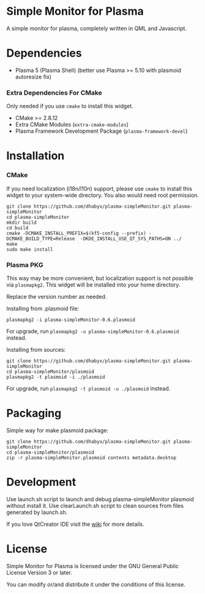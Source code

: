 # Simple Monitor for Plasma

A simple monitor for plasma, completely written in QML and Javascript.

# Dependencies

- Plasma 5 (Plasma Shell) (better use Plasma >= 5.10 with plasmoid autoresize
  fix)

### Extra Dependencies For CMake

Only needed if you use `cmake` to install this widget.

- CMake >= 2.8.12
- Extra CMake Modules (`extra-cmake-modules`)
- Plasma Framework Development Package (`plasma-framework-devel`)

# Installation

### CMake

If you need localization (i18n/l10n) support, please use `cmake` to install this
widget to your system-wide directory. You also would need root permission.

```Shell
git clone https://github.com/dhabyx/plasma-simpleMonitor.git plasma-simpleMonitor
cd plasma-simpleMonitor
mkdir build
cd build
cmake -DCMAKE_INSTALL_PREFIX=$(kf5-config --prefix) -DCMAKE_BUILD_TYPE=Release  -DKDE_INSTALL_USE_QT_SYS_PATHS=ON ../
make
sudo make install
```

### Plasma PKG

This way may be more convenient, but localization support is not possible via
`plasmapkg2`. This widget will be installed into your home directory.

Replace the version number as needed.

Installing from .plasmoid file:

```Shell
plasmapkg2 -i plasma-simpleMonitor-0.6.plasmoid
```

For upgrade, run `plasmapkg2 -u plasma-simpleMonitor-0.6.plasmoid` instead.

Installing from sources:

```Shell
git clone https://github.com/dhabyx/plasma-simpleMonitor.git plasma-simpleMonitor
cd plasma-simpleMonitor/plasmoid
plasmapkg2 -t plasmoid -i ./plasmoid
```

For upgrade, run `plasmapkg2 -t plasmoid -u ./plasmoid` instead.

# Packaging

Simple way for make plasmoid package:

```Shell
git clone https://github.com/dhabyx/plasma-simpleMonitor.git plasma-simpleMonitor
cd plasma-simpleMonitor/plasmoid
zip -r plasma-simpleMonitor.plasmoid contents metadata.desktop
```

# Development

Use launch.sh script to launch and debug plasma-simpleMonitor plasmoid without
install it. Use clearLaunch.sh script to clean sources from files generated by
launch.sh.

If you love QtCreator IDE visit the
[wiki](https://github.com/dhabyx/plasma-simpleMonitor/wiki) for more details.

# License

Simple Monitor for Plasma is licensed under the GNU General Public License
Version 3 or later.

You can modify or/and distribute it under the conditions of this license.
